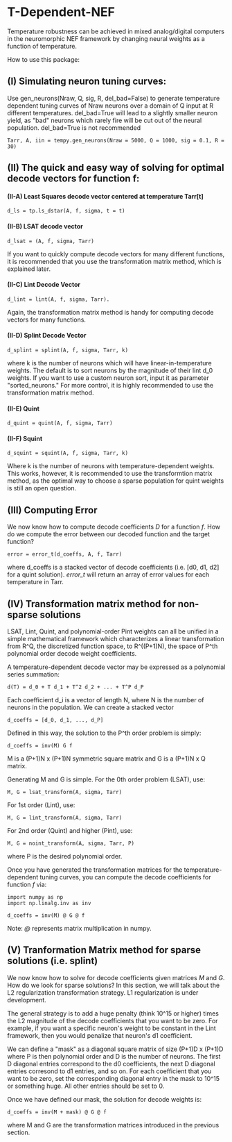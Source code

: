 # T-Dependent-NEF
Temperature robustness can be achieved in mixed analog/digital computers in the neuromorphic NEF framework by changing neural weights as a function of temperature.

How to use this package:

## (I) Simulating neuron tuning curves:
Use gen_neurons(Nraw, Q, sig, R, del_bad=False) to generate temperature dependent tuning curves of Nraw neurons over a domain of Q input  at R different temperatures. del_bad=True will lead to a slightly smaller neuron yield, as "bad" neurons which rarely fire will be cut out of the neural population. del_bad=True is not recommended

```
Tarr, A, iin = tempy.gen_neurons(Nraw = 5000, Q = 1000, sig = 0.1, R = 30)
```

## (II) The quick and easy way of solving for optimal decode vectors for function f:
#### (II-A) Least Squares decode vector centered at temperature Tarr[t]
```  
d_ls = tp.ls_dstar(A, f, sigma, t = t)
```
#### (II-B) LSAT decode vector
``` 
d_lsat = (A, f, sigma, Tarr)
```          
If you want to quickly compute decode vectors for many different functions, it is recommended that you use the transformation matrix method, which is explained later.
        
####  (II-C) Lint Decode Vector
```
d_lint = lint(A, f, sigma, Tarr).
```
Again, the transformation matrix method is handy for computing decode vectors for many functions.
#### (II-D) Splint Decode Vector
```
d_splint = splint(A, f, sigma, Tarr, k)
```
where k is the number of neurons which will have linear-in-temperature weights. The default is to sort neurons by the magnitude of their lint d_0 weights. If you want to use a custom neuron sort, input it as parameter "sorted_neurons." For more control, it is highly recommended to use the transformation matrix method.
        
#### (II-E) Quint 
```
d_quint = quint(A, f, sigma, Tarr)
```
        
#### (II-F) Squint
```
d_squint = squint(A, f, sigma, Tarr, k)
```
Where k is the number of neurons with temperature-dependent weights. This works, however, it is recommended to use the transformtion matrix method, as the optimal way to choose a sparse population for quint weights is still an open question.

## (III) Computing Error
We now know how to compute decode coefficients *D* for a function *f*. How do we compute the error between our decoded function and the target function?

```
error = error_t(d_coeffs, A, f, Tarr)
```
where d_coeffs is a stacked vector of decode coefficients (i.e. [d0, d1, d2] for a quint solution).
*error_t* will return an array of error values for each temperature in Tarr.
        
## (IV) Transformation matrix method for non-sparse solutions
LSAT, Lint, Quint, and polynomial-order Pint weights can all be unified in a simple mathematical framework which characterizes a linear transformation from R^Q, the discretized function space, to R^((P+1)N), the space of P^th polynomial order decode weight coefficients.
    
A temperature-dependent decode vector may be expressed as a polynomial series summation:
```
d(T) = d_0 + T d_1 + T^2 d_2 + ... + T^P d_P
```
Each coefficient d_i is a vector of length N, where N is the number of neurons in the population. We can create a stacked vector 
```
d_coeffs = [d_0, d_1, ..., d_P]
```    
Defined in this way, the solution to the P^th order problem is simply:
```    
d_coeffs = inv(M) G f
```

M is a (P+1)N x (P+1)N symmetric square matrix and G is a (P+1)N x Q matrix.

Generating M and G is simple. For the 0th order problem (LSAT), use:
```
M, G = lsat_transform(A, sigma, Tarr)
```
For 1st order (Lint), use:
```
M, G = lint_transform(A, sigma, Tarr)
```
For 2nd order (Quint) and higher (Pint), use:
```
M, G = noint_transform(A, sigma, Tarr, P)
```
where P is the desired polynomial order.

Once you have generated the transformation matrices for the temperature-dependent tuning curves, you can compute the decode coefficients for function *f* via:

```
import numpy as np
import np.linalg.inv as inv

d_coeffs = inv(M) @ G @ f
```
Note: *@* represents matrix multiplication in numpy.


## (V) Tranformation Matrix method for sparse solutions (i.e. splint)
We now know how to solve for decode coefficients given matrices *M* and *G*. How do we look for sparse solutions? In this section, we will talk about the L2 regularization transformation strategy. L1 regularization is under development.

The general strategy is to add a huge penalty (think 10^15 or higher) times the L2 magnitude of the decode coefficients that you want to be zero. For example, if you want a specific neuron's weight to be constant in the Lint framework, then you would penalize that neuron's d1 coefficient.

We can define a "mask" as a diagonal square matrix of size (P+1)D x (P+1)D where P is then polynomial order and D is the number of neurons. The first D diagonal entries correspond to the d0 coefficients, the next D diagonal entries corresond to d1 entries, and so on. For each coefficient that you want to be zero, set the corresponding diagonal entry in the mask to 10^15 or something huge. All other entries should be set to 0.

Once we have defined our mask, the solution for decode weights is:

```
d_coeffs = inv(M + mask) @ G @ f
```
where M and G are the transformation matrices introduced in the previous section.
